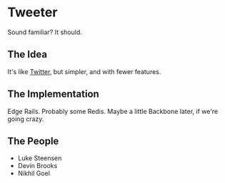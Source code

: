 # Tweeter

Sound familiar? It should. 

## The Idea

It's like [Twitter](http://www.twitter.com), but simpler, and with fewer features. 

## The Implementation

Edge Rails. Probably some Redis. Maybe a little Backbone later, if we're going crazy. 

## The People

* Luke Steensen
* Devin Brooks
* Nikhil Goel
